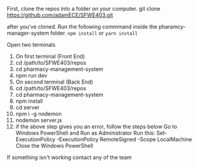 First, clone the repos into a folder on your computer.
git clone https://github.com/adamECE/SFWE403.git

after you've cloned. Run the following commmand inside the pharamcy-manager-system folder. 
`npm install` or `yarn install` 

Open two terminals
1. On first terminal (Front End)
  1. cd /path/to/SFWE403/repos
  2. cd pharmacy-management-system
  3. npm run dev
2. On second terminal (Back End)
  1. cd /path/to/SFWE403/repos
  2. cd pharmacy-management-system
  3. npm install
  4. cd server
  5. npm i -g nodemon
  6. nodemon server.js
  7. if the above step gives you an error, follow the steps below
    Go to Windows PowerShell and Run as Administrator
    Run this: Set-ExecutionPolicy -ExecutionPolicy RemoteSigned -Scope LocalMachine
    Close the Windows PowerShell
   
If something isn't working contact any of the team
